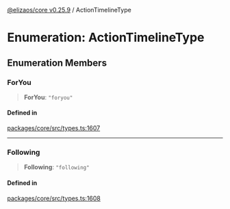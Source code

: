 [@elizaos/core v0.25.9](../index.md) / ActionTimelineType

# Enumeration: ActionTimelineType

## Enumeration Members

### ForYou

> **ForYou**: `"foryou"`

#### Defined in

[packages/core/src/types.ts:1607](https://github.com/Shelpin/aeternalsv2/blob/main/packages/core/src/types.ts#L1607)

***

### Following

> **Following**: `"following"`

#### Defined in

[packages/core/src/types.ts:1608](https://github.com/Shelpin/aeternalsv2/blob/main/packages/core/src/types.ts#L1608)
